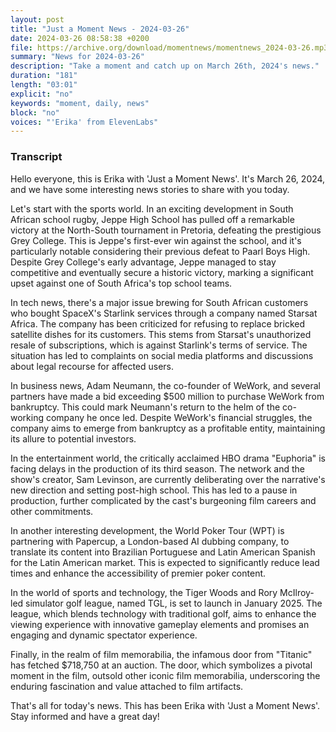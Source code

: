 ```yaml
---
layout: post
title: "Just a Moment News - 2024-03-26"
date: 2024-03-26 08:58:38 +0200
file: https://archive.org/download/momentnews/momentnews_2024-03-26.mp3
summary: "News for 2024-03-26"
description: "Take a moment and catch up on March 26th, 2024's news."
duration: "181"
length: "03:01"
explicit: "no"
keywords: "moment, daily, news"
block: "no"
voices: "'Erika' from ElevenLabs"
---
```


### Transcript

Hello everyone, this is Erika with 'Just a Moment News'. It's March 26, 2024, and we have some interesting news stories to share with you today. 

Let's start with the sports world. In an exciting development in South African school rugby, Jeppe High School has pulled off a remarkable victory at the North-South tournament in Pretoria, defeating the prestigious Grey College. This is Jeppe's first-ever win against the school, and it's particularly notable considering their previous defeat to Paarl Boys High. Despite Grey College's early advantage, Jeppe managed to stay competitive and eventually secure a historic victory, marking a significant upset against one of South Africa's top school teams. 

In tech news, there's a major issue brewing for South African customers who bought SpaceX's Starlink services through a company named Starsat Africa. The company has been criticized for refusing to replace bricked satellite dishes for its customers. This stems from Starsat's unauthorized resale of subscriptions, which is against Starlink's terms of service. The situation has led to complaints on social media platforms and discussions about legal recourse for affected users.

In business news, Adam Neumann, the co-founder of WeWork, and several partners have made a bid exceeding $500 million to purchase WeWork from bankruptcy. This could mark Neumann's return to the helm of the co-working company he once led. Despite WeWork's financial struggles, the company aims to emerge from bankruptcy as a profitable entity, maintaining its allure to potential investors.

In the entertainment world, the critically acclaimed HBO drama "Euphoria" is facing delays in the production of its third season. The network and the show's creator, Sam Levinson, are currently deliberating over the narrative's new direction and setting post-high school. This has led to a pause in production, further complicated by the cast's burgeoning film careers and other commitments.

In another interesting development, the World Poker Tour (WPT) is partnering with Papercup, a London-based AI dubbing company, to translate its content into Brazilian Portuguese and Latin American Spanish for the Latin American market. This is expected to significantly reduce lead times and enhance the accessibility of premier poker content.

In the world of sports and technology, the Tiger Woods and Rory McIlroy-led simulator golf league, named TGL, is set to launch in January 2025. The league, which blends technology with traditional golf, aims to enhance the viewing experience with innovative gameplay elements and promises an engaging and dynamic spectator experience.

Finally, in the realm of film memorabilia, the infamous door from "Titanic" has fetched $718,750 at an auction. The door, which symbolizes a pivotal moment in the film, outsold other iconic film memorabilia, underscoring the enduring fascination and value attached to film artifacts.

That's all for today's news. This has been Erika with 'Just a Moment News'. Stay informed and have a great day!
